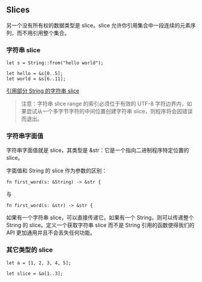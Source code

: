 ## Slices
另一个没有所有权的数据类型是 slice。slice 允许你引用集合中一段连续的元素序列，而不用引用整个集合。

### 字符串 slice

```
let s = String::from("hello world");

let hello = &s[0..5];
let world = &s[6..11];
```
[引用部分 String 的字符串 slice](https://rust-lang.budshome.com/img/trpl04-06.svg)

> 注意：字符串 slice range 的索引必须位于有效的 UTF-8 字符边界内，如果尝试从一个多字节字符的中间位置创建字符串 slice，则程序将会因错误而退出。


### 字符串字面值

字符串字面值就是 slice，其类型是 &str：它是一个指向二进制程序特定位置的 slice。

字面值和 String 的 slice 作为参数的区别：
```
fn first_word(s: &String) -> &str {
```
与
```
fn first_word(s: &str) -> &str {
```
如果有一个字符串 slice，可以直接传递它。如果有一个 String，则可以传递整个 String 的 slice。定义一个获取字符串 slice 而不是 String 引用的函数使得我们的 API 更加通用并且不会丢失任何功能。


### 其它类型的 slice

```
let a = [1, 2, 3, 4, 5];

let slice = &a[1..3];
```
